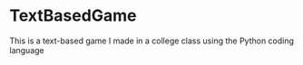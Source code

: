 # TextBasedGame
This is a text-based game I made in a college class using the Python coding language
